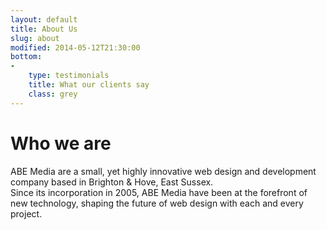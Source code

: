 ```yaml
---
layout: default
title: About Us
slug: about
modified: 2014-05-12T21:30:00
bottom: 
-
    type: testimonials
    title: What our clients say
    class: grey
---
```

# Who we are

ABE Media are a small, yet highly innovative web design and development company based in Brighton & Hove, East Sussex.  
Since its incorporation in 2005, ABE Media have been at the forefront of new technology, shaping the future of web design with each and every project.

&nbsp;